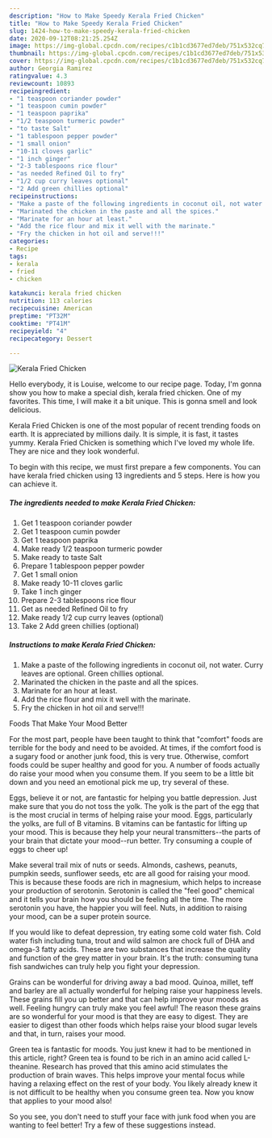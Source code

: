 ```yaml
---
description: "How to Make Speedy Kerala Fried Chicken"
title: "How to Make Speedy Kerala Fried Chicken"
slug: 1424-how-to-make-speedy-kerala-fried-chicken
date: 2020-09-12T08:21:25.254Z
image: https://img-global.cpcdn.com/recipes/c1b1cd3677ed7deb/751x532cq70/kerala-fried-chicken-recipe-main-photo.jpg
thumbnail: https://img-global.cpcdn.com/recipes/c1b1cd3677ed7deb/751x532cq70/kerala-fried-chicken-recipe-main-photo.jpg
cover: https://img-global.cpcdn.com/recipes/c1b1cd3677ed7deb/751x532cq70/kerala-fried-chicken-recipe-main-photo.jpg
author: Georgia Ramirez
ratingvalue: 4.3
reviewcount: 10893
recipeingredient:
- "1 teaspoon coriander powder"
- "1 teaspoon cumin powder"
- "1 teaspoon paprika"
- "1/2 teaspoon turmeric powder"
- "to taste Salt"
- "1 tablespoon pepper powder"
- "1 small onion"
- "10-11 cloves garlic"
- "1 inch ginger"
- "2-3 tablespoons rice flour"
- "as needed Refined Oil to fry"
- "1/2 cup curry leaves optional"
- "2 Add green chillies optional"
recipeinstructions:
- "Make a paste of the following ingredients in coconut oil, not water. Curry leaves are optional. Green chillies optional."
- "Marinated the chicken in the paste and all the spices."
- "Marinate for an hour at least."
- "Add the rice flour and mix it well with the marinate."
- "Fry the chicken in hot oil and serve!!!"
categories:
- Recipe
tags:
- kerala
- fried
- chicken

katakunci: kerala fried chicken 
nutrition: 113 calories
recipecuisine: American
preptime: "PT32M"
cooktime: "PT41M"
recipeyield: "4"
recipecategory: Dessert

---
```



![Kerala Fried Chicken](https://img-global.cpcdn.com/recipes/c1b1cd3677ed7deb/751x532cq70/kerala-fried-chicken-recipe-main-photo.jpg)

Hello everybody, it is Louise, welcome to our recipe page. Today, I'm gonna show you how to make a special dish, kerala fried chicken. One of my favorites. This time, I will make it a bit unique. This is gonna smell and look delicious.

Kerala Fried Chicken is one of the most popular of recent trending foods on earth. It is appreciated by millions daily. It is simple, it is fast, it tastes yummy. Kerala Fried Chicken is something which I've loved my whole life. They are nice and they look wonderful.




To begin with this recipe, we must first prepare a few components. You can have kerala fried chicken using 13 ingredients and 5 steps. Here is how you can achieve it.

<!--inarticleads1-->

##### The ingredients needed to make Kerala Fried Chicken:

1. Get 1 teaspoon coriander powder
1. Get 1 teaspoon cumin powder
1. Get 1 teaspoon paprika
1. Make ready 1/2 teaspoon turmeric powder
1. Make ready to taste Salt
1. Prepare 1 tablespoon pepper powder
1. Get 1 small onion
1. Make ready 10-11 cloves garlic
1. Take 1 inch ginger
1. Prepare 2-3 tablespoons rice flour
1. Get as needed Refined Oil to fry
1. Make ready 1/2 cup curry leaves (optional)
1. Take 2 Add green chillies (optional)




<!--inarticleads2-->

##### Instructions to make Kerala Fried Chicken:

1. Make a paste of the following ingredients in coconut oil, not water. Curry leaves are optional. Green chillies optional.
1. Marinated the chicken in the paste and all the spices.
1. Marinate for an hour at least.
1. Add the rice flour and mix it well with the marinate.
1. Fry the chicken in hot oil and serve!!!




Foods That Make Your Mood Better


For the most part, people have been taught to think that "comfort" foods are terrible for the body and need to be avoided. At times, if the comfort food is a sugary food or another junk food, this is very true. Otherwise, comfort foods could be super healthy and good for you. A number of foods actually do raise your mood when you consume them. If you seem to be a little bit down and you need an emotional pick me up, try several of these.

Eggs, believe it or not, are fantastic for helping you battle depression. Just make sure that you do not toss the yolk. The yolk is the part of the egg that is the most crucial in terms of helping raise your mood. Eggs, particularly the yolks, are full of B vitamins. B vitamins can be fantastic for lifting up your mood. This is because they help your neural transmitters--the parts of your brain that dictate your mood--run better. Try consuming a couple of eggs to cheer up!

Make several trail mix of nuts or seeds. Almonds, cashews, peanuts, pumpkin seeds, sunflower seeds, etc are all good for raising your mood. This is because these foods are rich in magnesium, which helps to increase your production of serotonin. Serotonin is called the "feel good" chemical and it tells your brain how you should be feeling all the time. The more serotonin you have, the happier you will feel. Nuts, in addition to raising your mood, can be a super protein source.

If you would like to defeat depression, try eating some cold water fish. Cold water fish including tuna, trout and wild salmon are chock full of DHA and omega-3 fatty acids. These are two substances that increase the quality and function of the grey matter in your brain. It's the truth: consuming tuna fish sandwiches can truly help you fight your depression. 

Grains can be wonderful for driving away a bad mood. Quinoa, millet, teff and barley are all actually wonderful for helping raise your happiness levels. These grains fill you up better and that can help improve your moods as well. Feeling hungry can truly make you feel awful! The reason these grains are so wonderful for your mood is that they are easy to digest. They are easier to digest than other foods which helps raise your blood sugar levels and that, in turn, raises your mood.

Green tea is fantastic for moods. You just knew it had to be mentioned in this article, right? Green tea is found to be rich in an amino acid called L-theanine. Research has proved that this amino acid stimulates the production of brain waves. This helps improve your mental focus while having a relaxing effect on the rest of your body. You likely already knew it is not difficult to be healthy when you consume green tea. Now you know that applies to your mood also!

So you see, you don't need to stuff your face with junk food when you are wanting to feel better! Try  a few  of  these  suggestions  instead.

